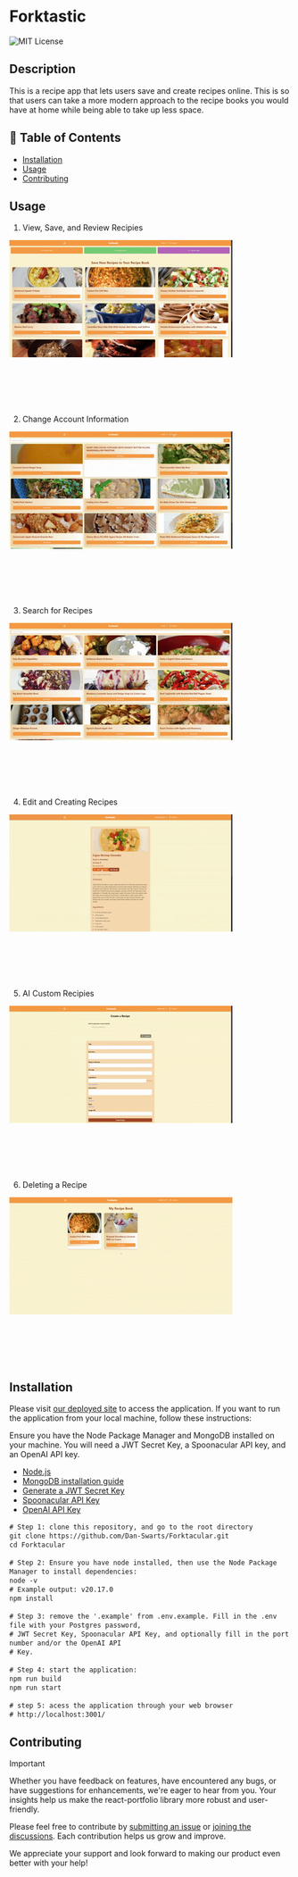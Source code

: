 <!-- prettier-ignore -->
# Forktastic

![MIT License](https://img.shields.io/badge/License-MIT-green)

## Description

This is a recipe app that lets users save and create recipes online. This is so that users can take a more modern approach to the recipe books you would have at home while being able to take up less space.

## 📁 Table of Contents

- [Installation](#installation)
- [Usage](#usage)
- [Contributing](#contributing)

## Usage

1. View, Save, and Review Recipies
<img src="assets/RecipeView.gif"/>

<br/>
<br/>
<br/>
<br/>
<br/>
<br/>

2. Change Account Information
<img src="assets/AccountUpdate.gif"/>

<br/>
<br/>
<br/>
<br/>
<br/>
<br/>

3. Search for Recipes
<img src="assets/RecipeSearch.gif"/>

<br/>
<br/>
<br/>
<br/>
<br/>
<br/>

4. Edit and Creating Recipes
<img src="assets/RecipeEdit.gif"/>

<br/>
<br/>
<br/>
<br/>
<br/>
<br/>

5. AI Custom Recipies
<img src="assets/AIRecipe.gif"/>

<br/>
<br/>
<br/>
<br/>
<br/>
<br/>

6. Deleting a Recipe
<img src="assets/RecipeDelete.gif"/>


<br/>
<br/>
<br/>
<br/>
<br/>
<br/>

## Installation

Please visit [our deployed site](https://forktastic.onrender.com/) to access the application. If you want to run the application from your local machine, follow these instructions:

Ensure you have the Node Package Manager and MongoDB installed on your machine. You will need a JWT Secret Key, a Spoonacular API key, and an OpenAI API key.

- [Node.js](https://nodejs.org)
- [MongoDB installation guide](https://www.mongodb.com/docs/manual/installation/)
- [Generate a JWT Secret Key](https://pinetools.com/random-string-generator)
- [Spoonacular API Key](https://spoonacular.com/food-api/console#Dashboard)
- [OpenAI API Key](https://platform.openai.com/settings/organization/api-keys)

```shell
# Step 1: clone this repository, and go to the root directory
git clone https://github.com/Dan-Swarts/Forktacular.git
cd Forktacular

# Step 2: Ensure you have node installed, then use the Node Package Manager to install dependencies:
node -v
# Example output: v20.17.0
npm install

# Step 3: remove the '.example' from .env.example. Fill in the .env file with your Postgres password,
# JWT Secret Key, Spoonacular API Key, and optionally fill in the port number and/or the OpenAI API
# Key.

# Step 4: start the application:
npm run build
npm run start

# step 5: acess the application through your web browser
# http://localhost:3001/
```

## Contributing

> [!IMPORTANT]
> Whether you have feedback on features, have encountered any bugs, or have suggestions for enhancements, we're eager to hear from you. Your insights help us make the react-portfolio library more robust and user-friendly.

Please feel free to contribute by [submitting an issue](https://github.com) or [joining the discussions](https://github.com). Each contribution helps us grow and improve.

We appreciate your support and look forward to making our product even better with your help!
